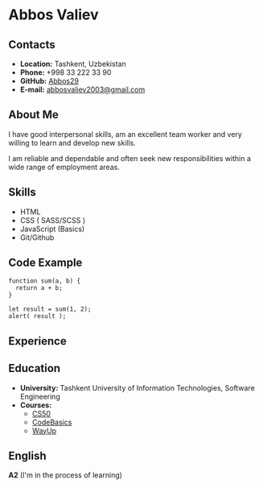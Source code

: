 # Abbos Valiev

## Contacts

* **Location:** Tashkent, Uzbekistan
* **Phone:** +998 33 222 33 90
* **GitHub:** [Abbos29](https://github.com/Abbos29)
* **E-mail:** abbosvaliev2003@gmail.com


## About Me 

I have good interpersonal skills, am an excellent team worker and very willing to learn and develop new skills.


I am reliable and dependable and often seek new responsibilities within a wide range of employment areas.

## Skills

* HTML
* CSS ( SASS/SCSS )
* JavaScript (Basics)
* Git/Github

## Code Example

```
function sum(a, b) {
  return a + b;
}

let result = sum(1, 2);
alert( result );
```

## Experience

## Education

* **University:** Tashkent University of Information Technologies, Software Engineering
* **Courses:** 
  - [CS50](https://www.youtube.com/channel/UCcabW7890RKJzL968QWEykA)
  - [CodeBasics](https://ru.code-basics.com/)
  - [WayUp](https://wayup.in/)

## English

**A2** (I'm in the process of learning)

